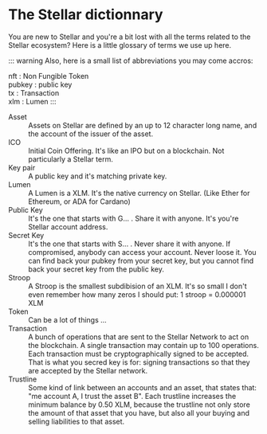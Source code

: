 # The Stellar dictionnary

You are new to Stellar and you're a bit lost with all the terms related to the Stellar ecosystem? Here is a little glossary of terms we use up here.

::: warning
Also, here is a small list of abbreviations you may come accros:

nft : Non Fungible Token  
pubkey : public key  
tx : Transaction  
xlm : Lumen
:::


<dl>
<dt>Asset</dt>
<dd>Assets on Stellar are defined by an up to 12 character long name, and the account of the issuer of the asset.</dd>

<dt>ICO</dt>
<dd>Initial Coin Offering. It's like an IPO but on a blockchain. Not particularly a Stellar term.</dd>

<dt>Key pair</dt>
<dd>A public key and it's matching private key.</dd>

<dt>Lumen<dt>
<dd>A Lumen is a XLM. It's the native currency on Stellar. (Like Ether for Ethereum, or ADA for Cardano)</dd>

<dt>Public Key</dt>
<dd>It's the one that starts with G... . Share it with anyone. It's you're Stellar account address.</dd>

<dt>Secret Key</dt>
<dd>It's the one that starts with S... . Never share it with anyone. If compromised, anybody can access your account. Never loose it. You can find back your pubkey from your secret key, but you cannot find back your secret key from the public key.</dd>

<dt>Stroop</dt>
<dd>A Stroop is the smallest subdibision of an XLM. It's so small I don't even remember how many zeros I should put: 1 stroop = 0.000001 XLM</dd>

<dt>Token</dt>
<dd>Can be a lot of things ...</dd>

<dt>Transaction</dt>
<dd>A bunch of operations that are sent to the Stellar Network to act on the blockchain. A single transaction may contain up to 100 operations. Each transaction must be cryptographically signed to be accepted. That is what you secred key is for: signing transactions so that they are accepted by the Stellar network.</dd>

<dt>Trustline</dt>
<dd>Some kind of link between an accounts and an asset, that states that: "me account A, I trust the asset B". Each trustline increases the minimum balance by 0.50 XLM, because the trustline not only store the amount of that asset that you have, but also all your buying and selling liabilities to that asset.</dd>
</dl>

